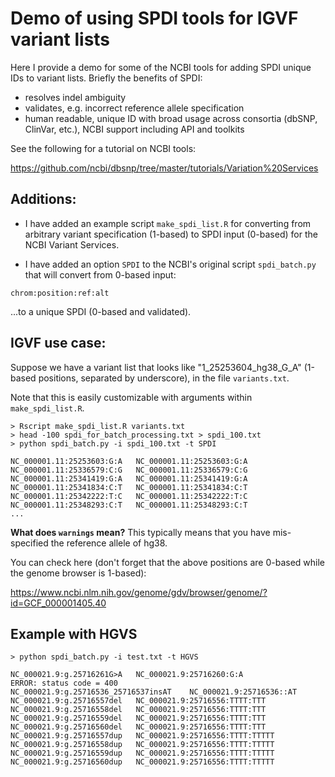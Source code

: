 # Demo of using SPDI tools for IGVF variant lists

Here I provide a demo for some of the NCBI tools for adding SPDI
unique IDs to variant lists. Briefly the benefits of SPDI:

* resolves indel ambiguity
* validates, e.g. incorrect reference allele specification
* human readable, unique ID with broad usage across consortia
  (dbSNP, ClinVar, etc.), NCBI support including API and toolkits

See the following for a tutorial on NCBI tools:

<https://github.com/ncbi/dbsnp/tree/master/tutorials/Variation%20Services>

## Additions:

* I have added an example script `make_spdi_list.R` for converting from
arbitrary variant specification (1-based) to SPDI input (0-based) for
the NCBI Variant Services.

* I have added an option `SPDI` to the NCBI's original script
  `spdi_batch.py` that will convert from 0-based input:

```
chrom:position:ref:alt
```

...to a unique SPDI (0-based and validated).

## IGVF use case:

Suppose we have a variant list that looks like "1_25253604_hg38_G_A"
(1-based positions, separated by underscore), in the file
`variants.txt`.

Note that this is easily customizable with arguments within
`make_spdi_list.R`.

```
> Rscript make_spdi_list.R variants.txt
> head -100 spdi_for_batch_processing.txt > spdi_100.txt
> python spdi_batch.py -i spdi_100.txt -t SPDI

NC_000001.11:25253603:G:A	NC_000001.11:25253603:G:A
NC_000001.11:25336579:C:G	NC_000001.11:25336579:C:G
NC_000001.11:25341419:G:A	NC_000001.11:25341419:G:A
NC_000001.11:25341834:C:T	NC_000001.11:25341834:C:T
NC_000001.11:25342222:T:C	NC_000001.11:25342222:T:C
NC_000001.11:25348293:C:T	NC_000001.11:25348293:C:T
...
```

**What does `warnings` mean?** This typically means that you have
mis-specified the reference allele of hg38.

You can check here (don't forget that the above positions are 0-based
while the genome browser is 1-based):

<https://www.ncbi.nlm.nih.gov/genome/gdv/browser/genome/?id=GCF_000001405.40>

## Example with HGVS

```
> python spdi_batch.py -i test.txt -t HGVS

NC_000021.9:g.25716261G>A	NC_000021.9:25716260:G:A
ERROR: status code = 400
NC_000021.9:g.25716536_25716537insAT	NC_000021.9:25716536::AT
NC_000021.9:g.25716557del	NC_000021.9:25716556:TTTT:TTT
NC_000021.9:g.25716558del	NC_000021.9:25716556:TTTT:TTT
NC_000021.9:g.25716559del	NC_000021.9:25716556:TTTT:TTT
NC_000021.9:g.25716560del	NC_000021.9:25716556:TTTT:TTT
NC_000021.9:g.25716557dup	NC_000021.9:25716556:TTTT:TTTTT
NC_000021.9:g.25716558dup	NC_000021.9:25716556:TTTT:TTTTT
NC_000021.9:g.25716559dup	NC_000021.9:25716556:TTTT:TTTTT
NC_000021.9:g.25716560dup	NC_000021.9:25716556:TTTT:TTTTT
```
